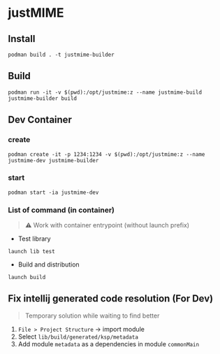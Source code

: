 # justMIME

## Install

```shell
podman build . -t justmime-builder
```

## Build
```shell
podman run -it -v $(pwd):/opt/justmime:z --name justmime-build justmime-builder build
```

## Dev Container

### create
```shell
podman create -it -p 1234:1234 -v $(pwd):/opt/justmime:z --name justmime-dev justmime-builder
```

### start
```shell
podman start -ia justmime-dev
```

### List of command (in container)

> :warning: Work with container entrypoint (without launch prefix)

* Test library
```shell
launch lib test
```

* Build and distribution
```shell
launch build
```

## Fix intellij generated code resolution (For Dev)

> Temporary solution while waiting to find better

1. `File > Project Structure` -> import module
2. Select `lib/build/generated/ksp/metadata`
3. Add module `metadata` as a dependencies in module `commonMain`
